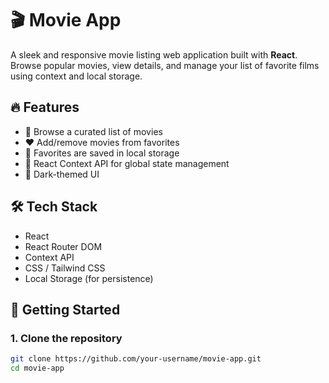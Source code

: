 # 🎬 Movie App

A sleek and responsive movie listing web application built with **React**. Browse popular movies, view details, and manage your list of favorite films using context and local storage.

## 🔥 Features

- 📂 Browse a curated list of movies
- ❤️ Add/remove movies from favorites
- 💾 Favorites are saved in local storage
- 🔄 React Context API for global state management
- 🌙 Dark-themed UI

## 🛠️ Tech Stack

- React
- React Router DOM
- Context API
- CSS / Tailwind CSS
- Local Storage (for persistence)

## 🚀 Getting Started

### 1. Clone the repository

```bash
git clone https://github.com/your-username/movie-app.git
cd movie-app

